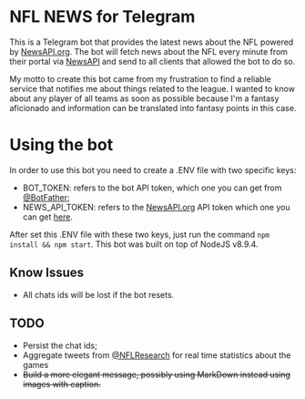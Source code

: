 # NFL NEWS for Telegram

This is a Telegram bot that provides the latest news about the NFL powered by [NewsAPI.org](https://newsapi.org).
The bot will fetch news about the NFL every minute from their portal via [NewsAPI](https://newsapi.org) and send to all
clients that allowed the bot to do so.

My motto to create this bot came from my frustration to find a reliable service that notifies me about things related to
the league. I wanted to know about any player of all teams as soon as possible because I'm a fantasy aficionado and
information can be translated into fantasy points in this case.

# Using the bot

In order to use this bot you need to create a .ENV file with two specific keys:

* BOT_TOKEN: refers to the bot API token, which one you can get from [@BotFather](https://telegram.me/botfather);
* NEWS_API_TOKEN: refers to the [NewsAPI.org](https://newsapi.org) API token which one you can get
[here](https://newsapi.org/princing).

After set this .ENV file with these two keys, just run the command ```npm install && npm start```. This bot was built on
top of NodeJS v8.9.4.

## Know Issues

* All chats ids will be lost if the bot resets.


## TODO

* Persist the chat ids;
* Aggregate tweets from [@NFLResearch](https://twitter.com/NFLResearch) for real time statistics about the games
* ~~Build a more elegant message, possibly using MarkDown instead using images with caption.~~